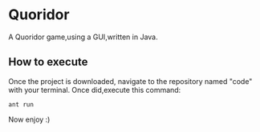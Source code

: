 # Quoridor
A Quoridor game,using a GUI,written in Java.

## How to execute
Once the project is downloaded, navigate to the repository named "code" with your terminal.
Once did,execute this command: 
~~~
ant run
~~~

Now enjoy :) 
